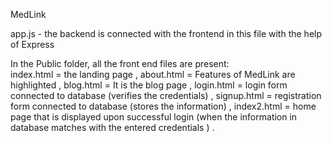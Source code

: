 MedLink


app.js - the backend is connected with the frontend in this file with the help of Express


In the Public folder, all the front end files are present:      
index.html = the landing page   ,
about.html = Features of MedLink are highlighted      ,
blog.html = It is the blog page     ,
login.html = login form connected to database (verifies the credentials)      ,
signup.html = registration form connected to database (stores the information)    ,
index2.html = home page that is displayed upon successful login (when the information in database matches with the entered credentials )  .
